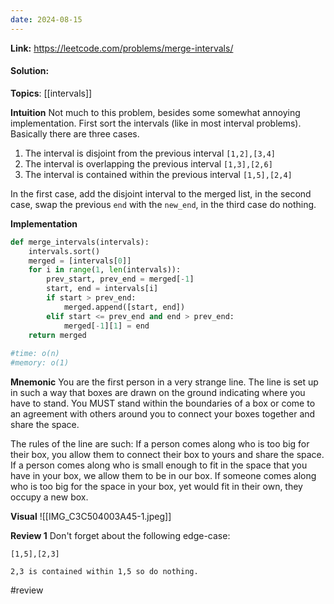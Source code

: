 ```yaml
---
date: 2024-08-15
---
```

**Link:** https://leetcode.com/problems/merge-intervals/
#### Solution:

**Topics**: [[intervals]]

**Intuition**
Not much to this problem, besides some somewhat annoying implementation. First sort the intervals (like in most interval problems).  Basically there are three cases. 

1. The interval is disjoint from the previous interval `[1,2],[3,4]`
2. The interval is overlapping the previous interval `[1,3],[2,6]`
3. The interval is contained within the previous interval `[1,5],[2,4]`

In the first case, add the disjoint interval to the merged list, in the second case, swap the previous `end` with the `new_end`, in the third case do nothing. 

**Implementation**
```python
def merge_intervals(intervals):
	intervals.sort()
	merged = [intervals[0]]
	for i in range(1, len(intervals)):
		prev_start, prev_end = merged[-1]
		start, end = intervals[i]
		if start > prev_end:
			merged.append([start, end])
		elif start <= prev_end and end > prev_end:
			merged[-1][1] = end
	return merged
	
#time: o(n)
#memory: o(1)
```

**Mnemonic**
You are the first person in a very strange line. The line is set up in such a way that boxes are drawn on the ground indicating where you have to stand. You MUST stand within the boundaries of a box or come to an agreement with others around you to connect your boxes together and share the space. 

The rules of the line are such: If a person comes along who is too big for their box, you allow them to connect their box to yours and share the space. If a person comes along who is small enough to fit in the space that you have in your box, we allow them to be in our box. If someone comes along who is too big for the space in your box,  yet would fit in their own, they occupy a new box. 

**Visual** 
![[IMG_C3C504003A45-1.jpeg]]

**Review 1**
Don't forget about the following edge-case:

```
[1,5],[2,3]

2,3 is contained within 1,5 so do nothing. 
```

#review 


